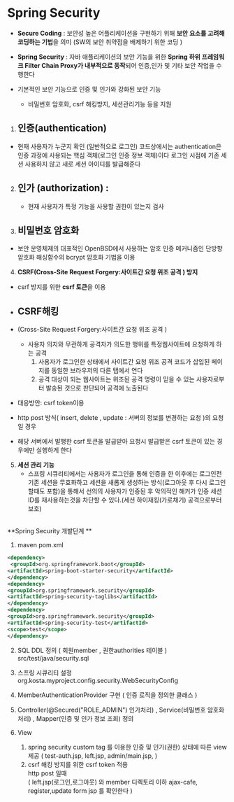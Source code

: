 # **Spring Security**

- **Secure Coding** : 보안성 높은 어플리케이션을 구현하기 위해 **보안 요소를 고려해 코딩하는 기법**을 의미 
                     (SW의 보안 취약점을 배제하기 위한 코딩 )

- **Spring Security** : 자바 애플리케이션의 보안 기능을 위한 **Spring 하위 프레임워크 Filter Chain Proxy가 내부적으로 동작**되어 인증,인가 및 기타 보안 작업을 수행한다  

- 기본적인 보안 기능으로 인증 및 인가와 강화된 보안 기능
  - 비밀번호 암호화, csrf 해킹방지, 세션관리기능 등을 지원


1. ## **인증(authentication)** 

  -  현재 사용자가 누군지 확인 (일반적으로 로그인)
    코드상에서는 authentication은 인증 과정에 사용되는 핵심 객체(로그인 인증 정보 객체)이다 
    로그인 시점에 기존 세션 사용하지 않고 새로 세션 아이디를 발급해준다 

2. ## **인가 (authorization)** : 

    - 현재 사용자가 특정 기능을 사용할 권한이 있는지 검사

3) ## **비밀번호 암호화** 
 
 - 보안 운영체제의  대표적인 OpenBSD에서 사용하는 암호 인증 메커니즘인
   단방향 암호화 해싱함수의 bcrypt 암호화 기법을 이용 
 
4. **CSRF(Cross-Site Request Forgery:사이트간 요청 위조 공격 ) 방지**

  - csrf 방지를 위한 **csrf 토큰**을 이용 

  - ## CSRF해킹

  - (Cross-Site Request Forgery:사이트간 요청 위조 공격 ) 
    - 사용자 의지와 무관하게 공격자가 의도한 행위를 특정웹사이트에 요청하게 하는 공격
      1. 사용자가 로그인한 상태에서 사이트간 요청 위조 공격 코드가 삽입된  페이지를 동일한 브라우저의 다른 탭에서 
         연다
      2.  공격 대상이 되는 웹사이트는 위조된 공격 명령이 믿을 수 있는 사용자로부터 발송된 것으로 판단되어 공격에 노출된다

  - 대응방안: csrf token이용 

  - http post 방식( insert, delete , update : 서버의 정보를 변경하는 요청 )의 요청일 경우

  - 해당 서버에서 발행한 csrf 토큰을 발급받아 요청시 발급받은 csrf 토큰이 있는 경우에만 실행하게 한다 

5) **세션 관리 기능** 
   - 스프링 시큐리티에서는 사용자가 로그인을 통해 인증을 한 이후에는 로그인전 기존 세션을 무효화하고 세션을 새롭게 생성하는 방식(로그아웃 후 다시 로그인 할때도 포함)을 통해서 
     선의의 사용자가 인증된 후 악의적인 해커가 인증 세션 ID를 
     재사용하는것을 차단할 수 있다.(세션 하이재킹(가로채기) 공격으로부터 보호) 


​					
**Spring Security 개발단계 **
1. maven pom.xml 

  ```xml
  <dependency>
   <groupId>org.springframework.boot</groupId>
  <artifactId>spring-boot-starter-security</artifactId>
  </dependency>
  <dependency>
  <groupId>org.springframework.security</groupId>
  <artifactId>spring-security-taglibs</artifactId>
  </dependency>
  <dependency>
  <groupId>org.springframework.security</groupId>
  <artifactId>spring-security-test</artifactId>
  <scope>test</scope>
  </dependency>
  ```

  

2. SQL DDL 정의 ( 회원member , 권한authorities 테이블 ) 
src/test/java/security.sql 

3. 스프링 시큐리티 설정  
org.kosta.myproject.config.security.WebSecurityConfig

4. MemberAuthenticationProvider 구현 ( 인증 로직을 정의한 클래스 ) 

5. Controller(@Secured("ROLE_ADMIN") 인가처리) , Service(비밀번호 암호화처리) , Mapper(인증 및 인가 정보 조회) 정의 

6. View 
   1) spring security custom tag 를 이용한 인증 및 인가(권한) 상태에 따른 view 제공 ( test-auth.jsp, left.jsp, admin/main.jsp, ) 
   2) csrf 해킹 방지를 위한 csrf token 적용  
       http post 일때  
       ( left.jsp(로그인,로그아웃) 와 member 디렉토리 이하 ajax-cafe, register,update form jsp 를 확인한다 )
   

  
